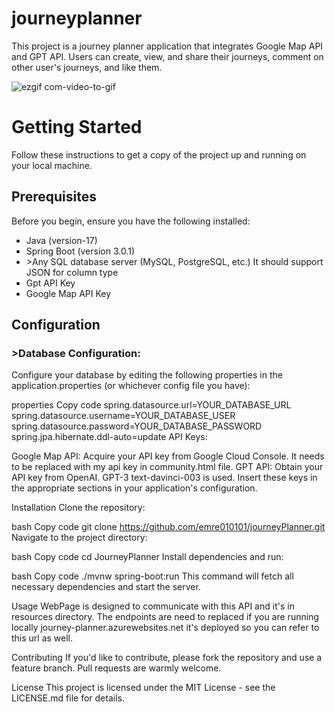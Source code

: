 # journeyplanner
This project is a journey planner application that integrates Google Map API and GPT API. Users can create, view, and share their journeys, comment on other user's journeys, and like them.

![ezgif com-video-to-gif](https://github.com/emre010101/journeyplanner/assets/118063573/52a1f556-549e-4aa0-91c6-af0c6dd0ff11)

<h1>Getting Started</h1>
<p></p>Follow these instructions to get a copy of the project up and running on your local machine.</p>

<h2>Prerequisites</h2>
<p style="bold">Before you begin, ensure you have the following installed:</p>
<ul>
<li>Java (version-17)</li>
<li>Spring Boot (version 3.0.1)</li>
<li>>Any SQL database server (MySQL, PostgreSQL, etc.) It should support JSON for column type</li>
<li> Gpt API Key</li>
<li>Google Map API Key</li>
</ul>
<h2>Configuration</h2>
<h3>>Database Configuration:</h3>
<p style="bold">Configure your database by editing the following properties in the application.properties (or whichever config file you have):</p>

properties
Copy code
spring.datasource.url=YOUR_DATABASE_URL
spring.datasource.username=YOUR_DATABASE_USER
spring.datasource.password=YOUR_DATABASE_PASSWORD
spring.jpa.hibernate.ddl-auto=update
API Keys:

Google Map API: Acquire your API key from Google Cloud Console.
It needs to be replaced with my api key in community.html file.
GPT API: Obtain your API key from OpenAI. GPT-3 text-davinci-003 is used.
Insert these keys in the appropriate sections in your application's configuration.


Installation
Clone the repository:

bash
Copy code
git clone https://github.com/emre010101/journeyPlanner.git
Navigate to the project directory:

bash
Copy code
cd JourneyPlanner
Install dependencies and run:

bash
Copy code
./mvnw spring-boot:run
This command will fetch all necessary dependencies and start the server.

Usage
WebPage is designed to communicate with this API and it's in resources directory.
The endpoints are need to replaced if you are running locally
journey-planner.azurewebsites.net it's deployed so you can refer to this url as well.

Contributing
If you'd like to contribute, please fork the repository and use a feature branch. Pull requests are warmly welcome.

License
This project is licensed under the MIT License - see the LICENSE.md file for details.

